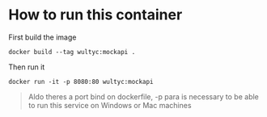 # How to run this container
First build the image

    docker build --tag wultyc:mockapi .

Then run it

    docker run -it -p 8080:80 wultyc:mockapi

> Aldo theres a port bind on dockerfile, -p para is necessary to be able to run this service on Windows or Mac machines 
